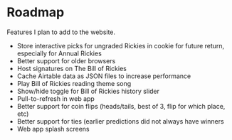 # Roadmap

Features I plan to add to the website. 

- Store interactive picks for ungraded Rickies in cookie for future return, especially for Annual Rickies
- Better support for older browsers 
- Host signatures on The Bill of Rickies
- Cache Airtable data as JSON files to increase performance
- Play Bill of Rickies reading theme song
- Show/hide toggle for Bill of Rickies history slider
- Pull-to-refresh in web app
- Better support for coin flips (heads/tails, best of 3, flip for which place, etc)
- Better support for ties (earlier predictions did not always have winners
- Web app splash screens